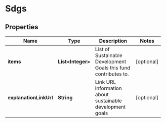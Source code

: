 
# Sdgs

## Properties
Name | Type | Description | Notes
------------ | ------------- | ------------- | -------------
**items** | **List&lt;Integer&gt;** | List of Sustainable Development Goals this fund contributes to. |  [optional]
**explanationLinkUrl** | **String** | Link URL information about sustainable development goals |  [optional]



